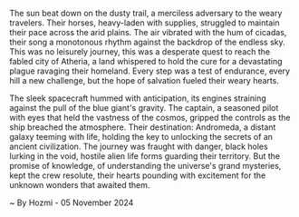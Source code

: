 
The sun beat down on the dusty trail, a merciless adversary to the weary travelers. Their horses, heavy-laden with supplies, struggled to maintain their pace across the arid plains. The air vibrated with the hum of cicadas, their song a monotonous rhythm against the backdrop of the endless sky. This was no leisurely journey, this was a desperate quest to reach the fabled city of Atheria, a land whispered to hold the cure for a devastating plague ravaging their homeland. Every step was a test of endurance, every hill a new challenge, but the hope of salvation fueled their weary hearts. 

The sleek spacecraft hummed with anticipation, its engines straining against the pull of the blue giant's gravity. The captain, a seasoned pilot with eyes that held the vastness of the cosmos, gripped the controls as the ship breached the atmosphere. Their destination: Andromeda, a distant galaxy teeming with life, holding the key to unlocking the secrets of an ancient civilization. The journey was fraught with danger, black holes lurking in the void, hostile alien life forms guarding their territory. But the promise of knowledge, of understanding the universe's grand mysteries, kept the crew resolute, their hearts pounding with excitement for the unknown wonders that awaited them. 

~ By Hozmi - 05 November 2024
